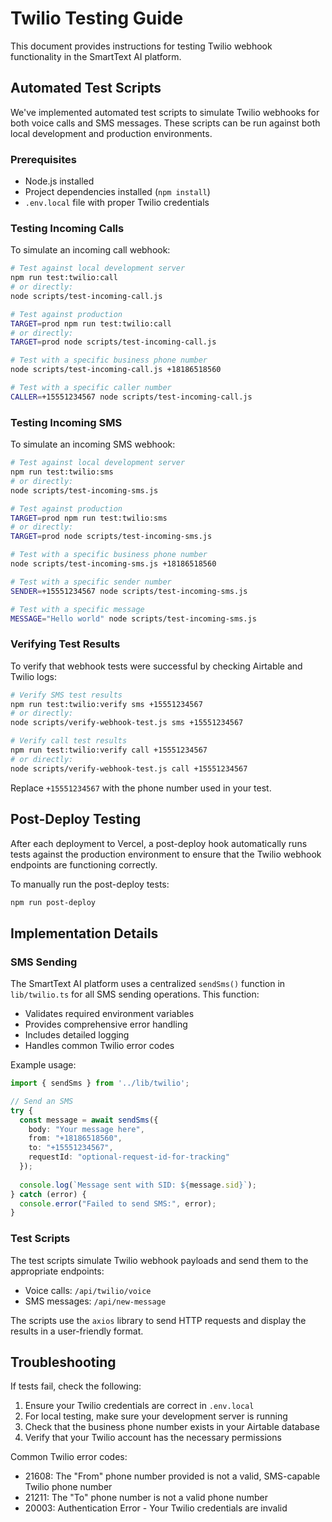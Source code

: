 # Twilio Testing Guide

This document provides instructions for testing Twilio webhook functionality in the SmartText AI platform.

## Automated Test Scripts

We've implemented automated test scripts to simulate Twilio webhooks for both voice calls and SMS messages. These scripts can be run against both local development and production environments.

### Prerequisites

- Node.js installed
- Project dependencies installed (`npm install`)
- `.env.local` file with proper Twilio credentials

### Testing Incoming Calls

To simulate an incoming call webhook:

```bash
# Test against local development server
npm run test:twilio:call
# or directly:
node scripts/test-incoming-call.js

# Test against production
TARGET=prod npm run test:twilio:call
# or directly:
TARGET=prod node scripts/test-incoming-call.js

# Test with a specific business phone number
node scripts/test-incoming-call.js +18186518560

# Test with a specific caller number
CALLER=+15551234567 node scripts/test-incoming-call.js
```

### Testing Incoming SMS

To simulate an incoming SMS webhook:

```bash
# Test against local development server
npm run test:twilio:sms
# or directly:
node scripts/test-incoming-sms.js

# Test against production
TARGET=prod npm run test:twilio:sms
# or directly:
TARGET=prod node scripts/test-incoming-sms.js

# Test with a specific business phone number
node scripts/test-incoming-sms.js +18186518560

# Test with a specific sender number
SENDER=+15551234567 node scripts/test-incoming-sms.js

# Test with a specific message
MESSAGE="Hello world" node scripts/test-incoming-sms.js
```

### Verifying Test Results

To verify that webhook tests were successful by checking Airtable and Twilio logs:

```bash
# Verify SMS test results
npm run test:twilio:verify sms +15551234567
# or directly:
node scripts/verify-webhook-test.js sms +15551234567

# Verify call test results
npm run test:twilio:verify call +15551234567
# or directly:
node scripts/verify-webhook-test.js call +15551234567
```

Replace `+15551234567` with the phone number used in your test.

## Post-Deploy Testing

After each deployment to Vercel, a post-deploy hook automatically runs tests against the production environment to ensure that the Twilio webhook endpoints are functioning correctly.

To manually run the post-deploy tests:

```bash
npm run post-deploy
```

## Implementation Details

### SMS Sending

The SmartText AI platform uses a centralized `sendSms()` function in `lib/twilio.ts` for all SMS sending operations. This function:

- Validates required environment variables
- Provides comprehensive error handling
- Includes detailed logging
- Handles common Twilio error codes

Example usage:

```typescript
import { sendSms } from '../lib/twilio';

// Send an SMS
try {
  const message = await sendSms({
    body: "Your message here",
    from: "+18186518560",
    to: "+15551234567",
    requestId: "optional-request-id-for-tracking"
  });
  
  console.log(`Message sent with SID: ${message.sid}`);
} catch (error) {
  console.error("Failed to send SMS:", error);
}
```

### Test Scripts

The test scripts simulate Twilio webhook payloads and send them to the appropriate endpoints:

- Voice calls: `/api/twilio/voice`
- SMS messages: `/api/new-message`

The scripts use the `axios` library to send HTTP requests and display the results in a user-friendly format.

## Troubleshooting

If tests fail, check the following:

1. Ensure your Twilio credentials are correct in `.env.local`
2. For local testing, make sure your development server is running
3. Check that the business phone number exists in your Airtable database
4. Verify that your Twilio account has the necessary permissions

Common Twilio error codes:

- 21608: The "From" phone number provided is not a valid, SMS-capable Twilio phone number
- 21211: The "To" phone number is not a valid phone number
- 20003: Authentication Error - Your Twilio credentials are invalid
